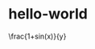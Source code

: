 <html>
<head>
<script type="text/javascript" src="http://latex.codecogs.com/latexit.js"></script>
</head>
<body>

# hello-world


<div lang="latex">
\frac{1+sin(x)}{y}
</div>


